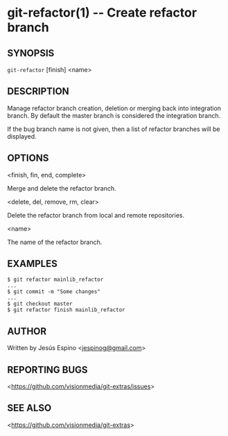 git-refactor(1) -- Create refactor branch
=========================================

## SYNOPSIS

`git-refactor` [finish] &lt;name&gt;

## DESCRIPTION

  Manage refactor branch creation, deletion or merging back into integration branch. By default the master branch is considered the integration branch. 

  If the bug branch name is not given, then a list of refactor branches will be displayed. 

## OPTIONS

  &lt;finish, fin, end, complete&gt;

  Merge and delete the refactor branch.

  &lt;delete, del, remove, rm, clear&gt;

  Delete the refactor branch from local and remote repositories.

  &lt;name&gt;

  The name of the refactor branch.

## EXAMPLES

    $ git refactor mainlib_refactor
    ...
    $ git commit -m "Some changes"
    ...
    $ git checkout master
    $ git refactor finish mainlib_refactor

## AUTHOR

Written by Jesús Espino &lt;<jespinog@gmail.com>&gt;

## REPORTING BUGS

&lt;<https://github.com/visionmedia/git-extras/issues>&gt;

## SEE ALSO

&lt;<https://github.com/visionmedia/git-extras>&gt;
